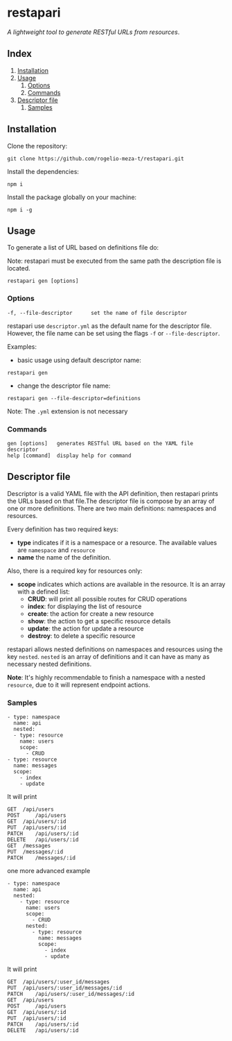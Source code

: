 # restapari

_A lightweight tool to generate RESTful URLs from resources_.


## Index
1. [Installation](#installation)
2. [Usage](#usage)
	1. [Options](#options)
	2. [Commands](#commands)
3. [Descriptor file](#descriptor-file)
	1. [Samples](#samples)


## Installation<a name="installation"></a>
Clone the repository:

```
git clone https://github.com/rogelio-meza-t/restapari.git
```

Install the dependencies:

```
npm i
```

Install the package globally on your machine:

```
npm i -g
```

##  Usage<a name="usage"></a>
To generate a list of URL based on definitions file do:

Note: restapari must be executed from the same path the description file is located.

```
restapari gen [options] 
```

###  Options<a name="options"></a> 


```
-f, --file-descriptor      set the name of file descriptor
```

restapari use `descriptor.yml` as the default name for the descriptor file. However, the file name can be set using the flags `-f` or `--file-descriptor`.


Examples:

 - basic usage using default descriptor name: 

```
restapari gen
```

 - change the descriptor file name:

```
restapari gen --file-descriptor=definitions
```

Note: The `.yml` extension is not necessary



###  Commands <a name="commands"></a>

```
gen [options]   generates RESTful URL based on the YAML file descriptor
help [command]  display help for command
```

##  Descriptor file <a name="descriptor-file"></a>

Descriptor is a valid YAML file with the API definition, then restapari prints the URLs based on that file.The descriptor file is compose by an array of one or more definitions. There are two main definitions: namespaces and resources. 

Every definition has two required keys:
- **type** indicates if it is a namespace or a resource. The available values are `namespace` and `resource`
- **name** the name of the definition.

Also, there is a required key for resources only:
- **scope** indicates which actions are available in the resource. It is an array with a defined list:
  * **CRUD**: will print all possible routes for CRUD operations
  * **index**: for displaying the list of resource
  * **create**: the action for create a new resource
  * **show**: the action to get a specific resource details
  * **update**: the action for update a resource
  * **destroy**: to delete a specific resource

restapari allows nested definitions on namespaces and resources using the key `nested`. `nested` is an array of definitions and it can have as many as necessary nested definitions. 

**Note**: It's highly recommendable to finish a namespace with a nested `resource`, due to it will represent endpoint actions.  

### Samples <a name="samples"></a>

```
- type: namespace
  name: api
  nested:
  - type: resource
    name: users
    scope:
      - CRUD
- type: resource
  name: messages
  scope:
    - index
    - update
```

It will print 

```
GET	 /api/users
POST	 /api/users
GET	 /api/users/:id
PUT	 /api/users/:id
PATCH	 /api/users/:id
DELETE	 /api/users/:id
GET	 /messages
PUT	 /messages/:id
PATCH	 /messages/:id
```

one more advanced example

```
- type: namespace
  name: api
  nested:
    - type: resource
      name: users
      scope:
        - CRUD
      nested:
        - type: resource
          name: messages
          scope:
            - index
            - update
```

It will print

```
GET	 /api/users/:user_id/messages
PUT	 /api/users/:user_id/messages/:id
PATCH	 /api/users/:user_id/messages/:id
GET	 /api/users
POST	 /api/users
GET	 /api/users/:id
PUT	 /api/users/:id
PATCH	 /api/users/:id
DELETE	 /api/users/:id
```

